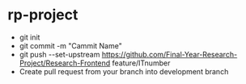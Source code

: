 # rp-project



- git init
- git commit -m "Cammit Name"
- git push --set-upstream https://github.com/Final-Year-Research-Project/Research-Frontend feature/ITnumber
- Create pull request from your branch into development branch
